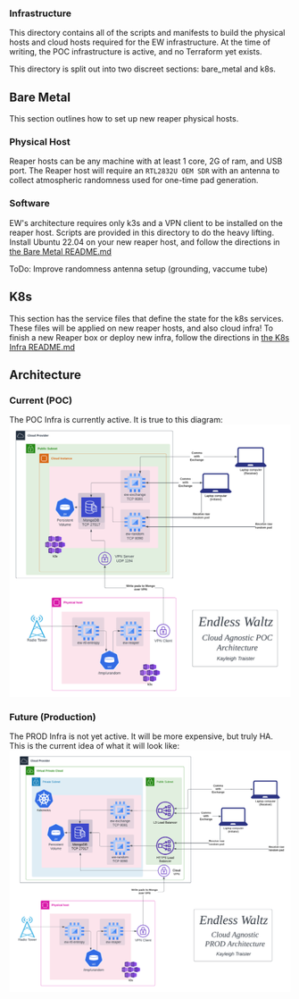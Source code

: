 ### Infrastructure
This directory contains all of the scripts and manifests to build the physical
hosts and cloud hosts required for the EW infrastructure. At the time of 
writing, the POC infrastructure is active, and no Terraform yet exists. 

This directory is split out into two discreet sections: bare_metal and k8s. 

## Bare Metal
This section outlines how to set up new reaper physical hosts. 

### Physical Host
Reaper hosts can be any machine with at least 1 core, 2G of ram, and USB port.
The Reaper host will require an `RTL2832U OEM SDR` with an antenna to collect 
atmospheric randomness used for one-time pad generation. 

### Software
EW's architecture requires only k3s and a VPN client to be installed on the
reaper host. Scripts are provided in this directory to do the heavy lifting. 
Install Ubuntu 22.04 on your new reaper host, and follow the directions in 
[the Bare Metal README.md](./bare_metal/README.md)

ToDo: Improve randomness antenna setup (grounding, vaccume tube)

## K8s
This section has the service files that define the state for the k8s services.
These files will be applied on new reaper hosts, and also cloud infra!
To finish a new Reaper box or deploy new infra, follow the directions in 
[the K8s Infra README.md](./k8s/README.md)

## Architecture
### Current (POC)
The POC Infra is currently active. It is true to this diagram:
![alt text](../.png/EndlessWaltzPOC.png)

### Future (Production)
The PROD Infra is not yet active. It will be more expensive, but truly HA. 
This is the current idea of what it will look like:
![alt text](../.png/EndlessWaltzProd.png)

